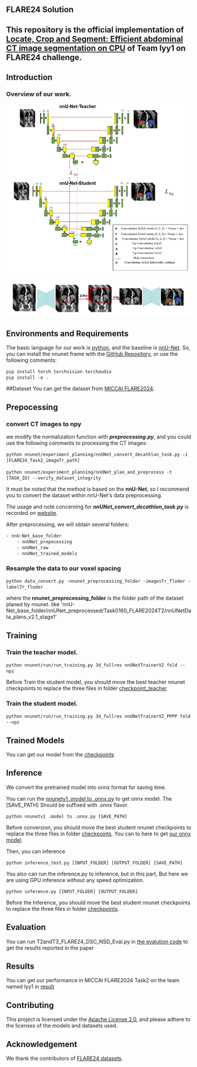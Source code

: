 ## FLARE24 Solution
##  This repository is the official implementation of [Locate, Crop and Segment: Efficient abdominal CT image segmentation on CPU](https://openreview.net/forum?id=KiRQT0mBXm&noteId=KiRQT0mBXm) of Team lyy1 on FLARE24 challenge.
## Introduction

### Overview of our work.

![](https://github.com/lay-john/FLARE24-Task2/blob/master/IMG/model.png)

![](https://github.com/lay-john/FLARE24-Task2/blob/master/IMG/liver-based-Z-axis-RoI.png)



## Environments and Requirements

The basic language for our work is [python](https://www.python.org/), and the baseline
is [nnU-Net](https://github.com/MIC-DKFZ/nnUNet/tree/nnunetv1). So, you can install the nnunet frame with
the [GitHub Repository](https://github.com/MIC-DKFZ/nnUNet/tree/nnunetv1), or use the following comments:

```
pip install torch torchvision torchaudio
pip install -e .
```

##Dataset
You can get the dataset from [MICCAI FLARE2024](https://www.codabench.org/competitions/2320/#/pages-tab).
## Prepocessing

### convert CT images to npy

we modify the normalization function with ___preprocessing.py___,
and you could use the following comments to processing the CT images:

```
python nnunet/experiment_planning/nnUNet_convert_decathlon_task.py -i [FLARE24_Task2_imageTr_path]

python nnunet/experiment_planning/nnUNet_plan_and_preprocess -t [TASK_ID] --verify_dataset_integrity
```

It must be noted that the method is based on the __nnU-Net__, so I recommend you to convert the dataset within nnU-Net's
data preprocessing.

The usage and note concerning for ___nnUNet_convert_decathlon_task.py___ is recorded
on [website](https://github.com/MIC-DKFZ/nnUNet/blob/nnunetv1/documentation/dataset_conversion.md).

After preprocessing, we will obtain several folders:

```
- nnU-Net_base_folder
    - nnUNet_prepocessing
    - nnUNet_raw
    - nnUNet_trained_models
```

### Resample the data to our voxel spacing

```
python data_convert.py -nnunet_preprocessing_folder -imagesTr_floder -labelTr_floder
```
where the __nnunet_preprocessing_folder__ is the folder path of the dataset planed by nnunet. like 'nnU-Net_base_folder/nnUNet_preprocessed/Task0160_FLARE2024T2/nnUNetData_plans_v2.1_stage1'



## Training

### Train the teacher model.

```
python nnunet/run/run_training.py 3d_fullres nnUNetTrainerV2 fold --npz
```

Before Train the student model, you should move the best teacher nnunet checkpoints to replace the three files in folder [checkpoint_teacher](https://github.com/lay-john/FLARE24-Task2/tree/master/checkpoint_teacher)

### Train the student model.

```
python nnunet/run/run_training.py 3d_fullres nnUNetTrainerV2_PPPP fold --npz
```

## Trained Models
You can get our model from the [checkpoints](https://github.com/lay-john/FLARE24-Task2/tree/master/checkpoints)
## Inference

We convert the pretrained model into onnx format for saving time. 

You can run the [nnunetv1 .model to .onnx.py](https://github.com/lay-john/FLARE24-Task2/blob/master/nnunetv1%20.model%20to%20.onnx.py) to get onnx model. The [SAVE_PATH] Should be suffixed with .onnx flavor.

```
python nnunetv1 .model to .onnx.py [SAVE_PATH]
```

Before conversion, you should move the best student nnunet checkpoints to replace the three files in folder [checkpoints](https://github.com/lay-john/FLARE24-Task2/tree/master/checkpoints).
You can to here to get [our onnx model](https://github.com/lay-john/FLARE24-Task2/tree/master/onnx).


Then, you can inference

```
python inference_test.py [INPUT_FOLDER] [OUTPUT_FOLDER] [SAVE_PATH]
```



You also can run the inference.py to inference, but in this part, But here we are using GPU inference without any speed optimization.

```
python inference.py [INPUT_FOLDER] [OUTPUT_FOLDER]
```
Before the Inference, you should move the best student nnunet checkpoints to replace the three files in folder [checkpoints](https://github.com/lay-john/FLARE24-Task2/tree/master/checkpoints).



## Evaluation
You can run T2andT3_FLARE24_DSC_NSD_Eval.py in [the evalution code](https://github.com/JunMa11/FLARE/tree/main/FLARE24) to get the results reported in the paper
## Results
You can get our performance in MICCAI FLARE2024 Task2 on the team named lyy1 in [result](https://www.codabench.org/competitions/2320/#/pages-tab)

## Contributing
This project is licensed under the [Apache License 2.0](https://github.com/lay-john/FLARE24-Task2/tree/master/LICENSE), and please adhere to the licenses of the models and datasets used.
## Acknowledgement

We thank the contributors of [FLARE24 datasets](https://www.codabench.org/competitions/2320/).







